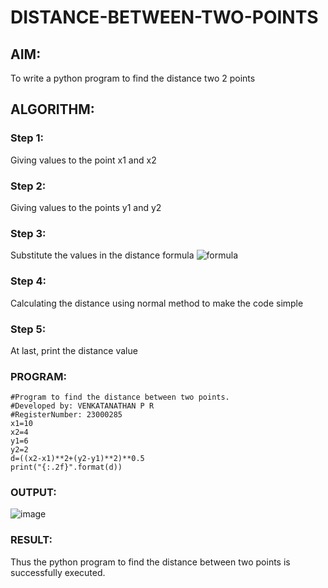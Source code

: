 # DISTANCE-BETWEEN-TWO-POINTS

## AIM:
To write a python program to find the distance two 2 points
## ALGORITHM:
### Step 1: 
Giving values to the point x1 and x2
### Step 2: 
Giving values to the points y1 and y2
### Step 3: 
Substitute the values in the distance formula  ![formula](/formula.JPG)
### Step 4: 
Calculating the distance using normal method to make the code simple
### Step 5: 
At last, print the distance value
### PROGRAM:
```
#Program to find the distance between two points.
#Developed by: VENKATANATHAN P R
#RegisterNumber: 23000285
x1=10
x2=4
y1=6
y2=2
d=((x2-x1)**2+(y2-y1)**2)**0.5
print("{:.2f}".format(d))
```
### OUTPUT:
![image](https://github.com/23000285/DISTANCE-BETWEEN-TWO-POINTS/assets/138970859/3a282aed-0abd-45d2-8603-f5814ce13b33)


### RESULT:
Thus the python program to find the distance between two points is successfully executed.

